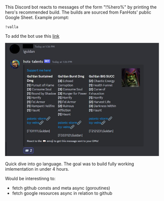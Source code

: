 This Discord bot reacts to messages of the form "!%hero%" by printing the hero's recommended build. The builds are sourced from FanHots' public Google Sheet. 
Example prompt: 
```shell
!valla
```

To add the bot use this [link](https://discord.com/api/oauth2/authorize?client_id=1189981976841699411&permissions=2048&scope=bot)

![Example](typical_response.jpg)

Quick dive into go language.
The goal was to build fully working imlementation in under 4 hours.

Would be interestinng to:
 - fetch github consts and meta async (goroutines) 
 - fetch google resources async in relation to github 